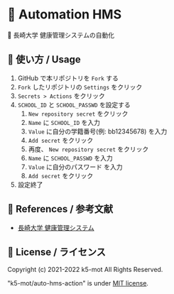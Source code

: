 # 🦾 Automation HMS

🤖 長崎大学 健康管理システムの自動化


## 🏯 使い方 / Usage

1. GitHub で本リポジトリを `Fork` する
1. `Fork` したリポジトリの `Settings` をクリック
1. `Secrets > Actions` をクリック
1. `SCHOOL_ID` と `SCHOOL_PASSWD` を設定する
    1. `New repository secret` をクリック
    1. `Name` に `SCHOOL_ID` を入力
    1. `Value` に自分の学籍番号(例: bb12345678) を入力
    1. `Add secret` をクリック
    1. 再度、 `New repository secret` をクリック
    1. `Name` に `SCHOOL_PASSWD` を入力
    1. `Value` に自分のパスワード を入力
    1. `Add secret` をクリック
1. 設定終了


## 🔖 References / 参考文献

- [長崎大学 健康管理システム](https://hms.hc.nagasaki-u.ac.jp/)


## 🍋 License / ライセンス

Copyright (c) 2021-2022 k5-mot All Rights Reserved.

"k5-mot/auto-hms-action" is under [MIT license](https://en.wikipedia.org/wiki/MIT_License).

